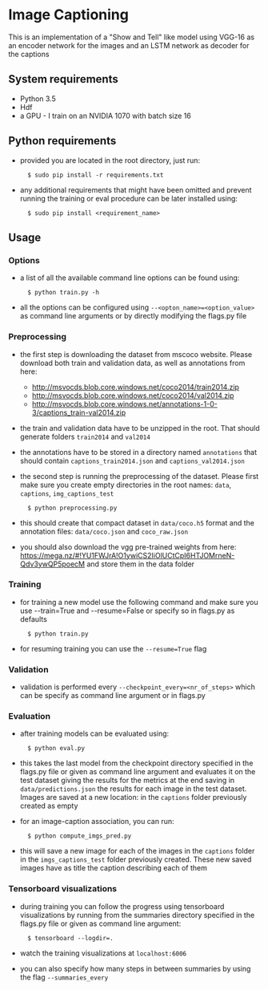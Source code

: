 # Image Captioning

This is an implementation of a "Show and Tell" like model using VGG-16 as an encoder network for the images and an
LSTM network as decoder for the captions

## System requirements
* Python 3.5
* Hdf
* a GPU - I train on an NVIDIA 1070 with batch size 16

## Python requirements
* provided you are located in the root directory, just run:
        
        $ sudo pip install -r requirements.txt
* any additional requirements that might have been omitted and prevent running the training or eval procedure can be later installed using:
        
        $ sudo pip install <requirement_name>

## Usage

### Options
* a list of all the available command line options can be found using:
        
        $ python train.py -h
* all the options can be configured using ```--<opton_name>=<option_value>``` as command line arguments or by directly modifying the flags.py file 

### Preprocessing
* the first step is downloading the dataset from mscoco website. Please download both train and validation data, as well as annotations from here:
    * http://msvocds.blob.core.windows.net/coco2014/train2014.zip
    * http://msvocds.blob.core.windows.net/coco2014/val2014.zip
    * http://msvocds.blob.core.windows.net/annotations-1-0-3/captions_train-val2014.zip
* the train and validation data have to be unzipped in the root. That should generate folders ```train2014``` and ```val2014```
* the annotations have to be stored in a directory named ```annotations``` that should contain ```captions_train2014.json``` and ```captions_val2014.json```
* the second step is running the preprocessing of the dataset. Please first make sure you create empty directories in the root names: ```data```, ```captions```, 
```img_captions_test```
        
        $ python preprocessing.py
* this should create that compact dataset in ```data/coco.h5``` format and the annotation files: ```data/coco.json``` and ```coco_raw.json```
* you should also download the vgg pre-trained weights from here: https://mega.nz/#!YU1FWJrA!O1ywiCS2IiOlUCtCpI6HTJOMrneN-Qdv3ywQP5poecM and store them in the data folder

### Training
* for training a new model use the following command and make sure you use --train=True and --resume=False or specify so in flags.py as defaults
        
        $ python train.py 
* for resuming training you can use the ```--resume=True``` flag


### Validation
* validation is performed every ```--checkpoint_every=<nr_of_steps>``` which can be specify as command line argument or in flags.py

### Evaluation
* after training models can be evaluated using:
        
        $ python eval.py
* this takes the last model from the checkpoint directory specified in the flags.py file or given as command line argument and evaluates it on the test
dataset giving the results for the metrics at the end saving in ```data/predictions.json``` the results for each image in the test dataset. Images are saved 
at a new location: in the ```captions``` folder previously created as empty
* for an image-caption association, you can run:
        
        $ python compute_imgs_pred.py
* this will save a new image for each of the images in the ```captions``` folder in the ```imgs_captions_test``` folder previously created. These new saved images have
 as title the caption describing each of them

### Tensorboard visualizations
* during training you can follow the progress using tensorboard visualizations by running from the summaries directory specified in the flags.py file or
given as command line argument:

        $ tensorboard --logdir=.
        
* watch the training visualizations at ```localhost:6006```
* you can also specify how many steps in between summaries by using the flag ```--summaries_every```


